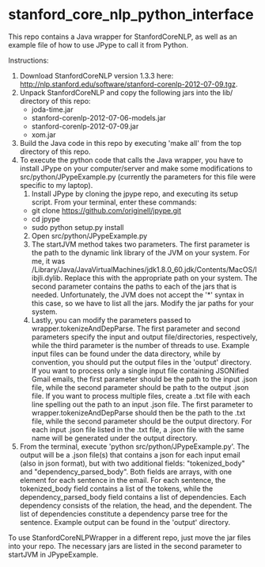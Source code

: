 # stanford_core_nlp_python_interface
This repo contains a Java wrapper for StanfordCoreNLP, as well as an example file of how to use JPype to call it from Python.

Instructions:

1. Download StanfordCoreNLP version 1.3.3 here: http://nlp.stanford.edu/software/stanford-corenlp-2012-07-09.tgz.
2. Unpack StanfordCoreNLP and copy the following jars into the lib/ directory of this repo:
   - joda-time.jar
   - stanford-corenlp-2012-07-06-models.jar
   - stanford-corenlp-2012-07-09.jar
   - xom.jar
3. Build the Java code in this repo by executing 'make all' from the top directory of this repo.
4. To execute the python code that calls the Java wrapper, you have to install JPype on your computer/server and make some
   modifications to src/python/JPypeExample.py (currently the parameters for this file were specific to my laptop).
   1. Install JPype by cloning the jpype repo, and executing its setup script.  From your terminal, enter these commands:
     - git clone https://github.com/originell/jpype.git
     - cd jpype
     - sudo python setup.py install
   2. Open src/python/JPypeExample.py
   3. The startJVM method takes two parameters.  The first parameter is the path to the dynamic link library of the JVM on
      your system.  For me, it was /Library/Java/JavaVirtualMachines/jdk1.8.0_60.jdk/Contents/MacOS/libjli.dylib.  Replace
      this with the appropriate path on your system.  The second parameter contains the paths to each of the jars that is
      needed.  Unfortunately, the JVM does not accept the '*' syntax in this case, so we have to list all the jars.  Modify
      the jar paths for your system.
   4. Lastly, you can modify the parameters passed to wrapper.tokenizeAndDepParse.  The first parameter and second parameters
      specify the input and output file/directories, respectively, while the third parameter is the number of threads to use.
      Example input files can be found under the data directory, while by convention, you should put the output files in the
      'output' directory.  If you want to process only a single input file containing JSONified Gmail emails, the first 
      parameter should be the path to the input .json file, while the second parameter should be path to the output .json 
      file. If you want to process multiple files, create a .txt file with each line spelling out the path to an input .json 
      file.  The first parameter to wrapper.tokenizeAndDepParse should then be the path to the .txt file, while the second 
      parameter should be the output directory.  For each input .json file listed in the .txt file, a .json file with the same       name will be generated under the output directory.
5. From the terminal, execute 'python src/python/JPypeExample.py'.  The output will be a .json file(s) that contains a json
   for each input email (also in json format), but with two additional fields: "tokenized_body" and "dependency_parsed_body".
   Both fields are arrays, with one element for each sentence in the email.  For each sentence, the tokenized_body field
   contains a list of the tokens, while the dependency_parsed_body field contains a list of dependencies.  Each dependency
   consists of the relation, the head, and the dependent.  The list of dependencies constitute a dependency parse tree for
   the sentence.  Example output can be found in the 'output' directory.

To use StanfordCoreNLPWrapper in a different repo, just move the jar files into your repo.  The necessary jars are listed in
the second parameter to startJVM in JPypeExample.
